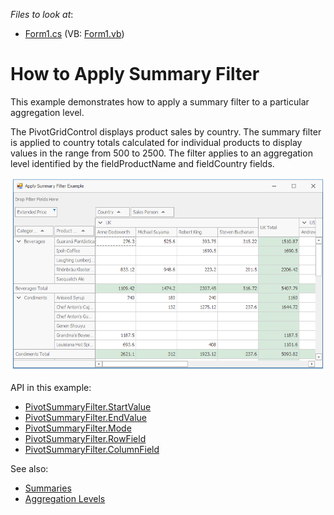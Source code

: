 <!-- default file list -->
*Files to look at*:

* [Form1.cs](./CS/XtraPivotGrid_ApplySummaryFilter/Form1.cs) (VB: [Form1.vb](./VB/XtraPivotGrid_ApplySummaryFilter/Form1.vb))
<!-- default file list end -->

# How to Apply Summary Filter


This example demonstrates how to apply a summary filter to a particular aggregation level.

The PivotGridControl displays product sales by country. The summary filter is applied to country totals calculated for individual products to display values in the range from 500 to 2500. The filter applies to an aggregation level identified by the fieldProductName and fieldCountry fields.

![screenshot](https://github.com/DevExpress-Examples/how-to-apply-summary-filter-e4390/blob/18.2.4%2B/images/screenshot.png)

API in this example:

* [PivotSummaryFilter.StartValue](https://docs.devexpress.com/CoreLibraries/DevExpress.XtraPivotGrid.PivotSummaryFilter.StartValue)
* [PivotSummaryFilter.EndValue](https://docs.devexpress.com/CoreLibraries/DevExpress.XtraPivotGrid.PivotSummaryFilter.EndValue)
* [PivotSummaryFilter.Mode](https://docs.devexpress.com/CoreLibraries/DevExpress.XtraPivotGrid.PivotSummaryFilter.Mode)
* [PivotSummaryFilter.RowField](https://docs.devexpress.com/CoreLibraries/DevExpress.XtraPivotGrid.PivotSummaryFilter.RowField)
* [PivotSummaryFilter.ColumnField](https://docs.devexpress.com/CoreLibraries/DevExpress.XtraPivotGrid.PivotSummaryFilter.ColumnField)

See also:

* [Summaries](https://docs.devexpress.com/WindowsForms/9384)
* [Aggregation Levels](https://docs.devexpress.com/WindowsForms/11729)
